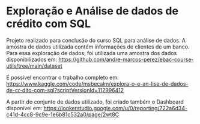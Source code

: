 # Exploração e Análise de dados de crédito com SQL

Projeto realizado para conclusão do curso SQL para análise de dados. 
A amostra de dados utilizada contém informações de clientes de um banco. Para essa exploração de dados, foi utilizada uma amostra dos dados disponibilizados em: https://github.com/andre-marcos-perez/ebac-course-utils/tree/main/dataset

É possível encontrar o trabalho completo em: https://www.kaggle.com/code/msbecalm/explora-o-e-an-lise-de-dados-de-cr-dito-com-sql?scriptVersionId=112996412

A partir do conjunto de dados utilizado, foi criado também o Dashboard disponível em: https://lookerstudio.google.com/u/0/reporting/722a6d34-c41d-4cc8-9c9e-1e6b81c532a0/page/2wt8C
